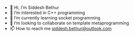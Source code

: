- 👋 Hi, I’m Siddesh Bethur
- 👀 I’m interested in C++ programming
- 🌱 I’m currently learning socket programming 
- 💞️ I’m looking to collaborate on template metaprogramming
- 📫 How to reach me siddesh.bethur@outlook.com

<!---
chhotabheem/chhotabheem is a ✨ special ✨ repository because its `README.md` (this file) appears on your GitHub profile.
You can click the Preview link to take a look at your changes.
--->
